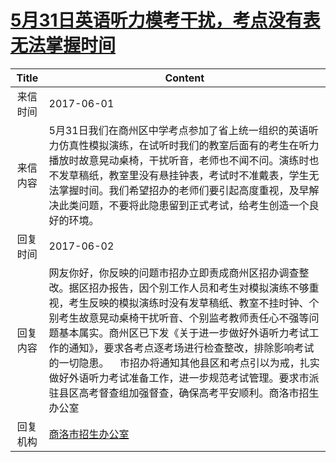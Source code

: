 # <a href="http://www.shangluo.gov.cn/zmhd/ldxxxx.jsp?urltype=leadermail.LeaderMailContentUrl&wbtreeid=1112&leadermailid=4180">5月31日英语听力模考干扰，考点没有表无法掌握时间</a>
|Title|Content|
|:---:|---|
|来信时间|2017-06-01|
|来信内容|5月31日我们在商州区中学考点参加了省上统一组织的英语听力仿真性模拟演练，在试听时我们的教室后面有的考生在听力播放时故意晃动桌椅，干扰听音，老师也不闻不问。演练时也不发草稿纸，教室里没有悬挂钟表，考试时不准戴表，学生无法掌握时间。我们希望招办的老师们要引起高度重视，及早解决此类问题，不要将此隐患留到正式考试，给考生创造一个良好的环境。|
|回复时间|2017-06-02|
|回复内容|网友你好，你反映的问题市招办立即责成商州区招办调查整改。据区招办报告，因个别工作人员和考生对模拟演练不够重视，考生反映的模拟演练时没有发草稿纸、教室不挂时钟、个别考生故意晃动桌椅干扰听音、个别监考教师责任心不强等问题基本属实。商州区已下发《关于进一步做好外语听力考试工作的通知》，要求各考点逐考场进行检查整改，排除影响考试的一切隐患。    市招办将通知其他县区和考点引以为戒，扎实做好外语听力考试准备工作，进一步规范考试管理。要求市派驻县区高考督查组加强督查，确保高考平安顺利。商洛市招生办公室|
|回复机构|<a href="../../categories/agencies/商洛市招生办公室.md">商洛市招生办公室</a>|
